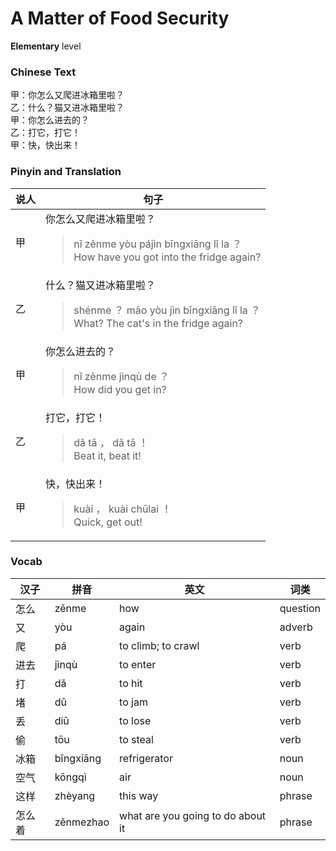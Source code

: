 # A Matter of Food Security
**Elementary** level
### Chinese Text
甲：你怎么又爬进冰箱里啦？<br />乙：什么？猫又进冰箱里啦？<br />甲：你怎么进去的？<br />乙：打它，打它！<br />甲：快，快出来！

### Pinyin and Translation
|说人|句子|
|----|----|
|甲|你怎么又爬进冰箱里啦？<blockquote>nǐ zěnme yòu pájìn bīngxiāng lǐ la ？<br />How have you got into the fridge again?</blockquote>|
|乙|什么？猫又进冰箱里啦？<blockquote>shénme ？ māo yòu jìn bīngxiāng lǐ la ？<br />What? The cat's in the fridge again?</blockquote>|
|甲|你怎么进去的？<blockquote>nǐ zěnme jìnqù de ？<br />How did you get in?</blockquote>|
|乙|打它，打它！<blockquote>dǎ tā ， dǎ tā ！<br />Beat it, beat it!</blockquote>|
|甲|快，快出来！<blockquote>kuài ， kuài chūlai ！<br />Quick, get out!</blockquote>|
### Vocab
|汉子|拼音|英文|词类|
|----|----|----|----|
|怎么|zěnme|how|question|
|又|yòu|again|adverb|
|爬|pá|to climb; to crawl|verb|
|进去|jìnqù|to enter|verb|
|打|dǎ|to hit|verb|
|堵|dǔ|to jam|verb|
|丢|diū|to lose|verb|
|偷|tōu|to steal|verb|
|冰箱|bīngxiāng|refrigerator|noun|
|空气|kōngqì|air|noun|
|这样|zhèyang|this way|phrase|
|怎么着|zěnmezhao|what are you going to do about it|phrase|